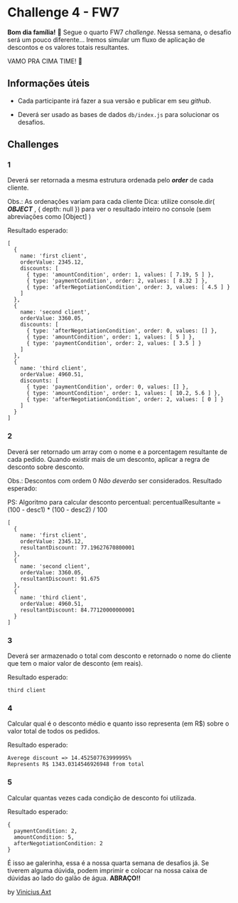 # Challenge 4 - FW7

**Bom dia família!** 👊 Segue o quarto FW7 _challenge_. Nessa semana, o desafio será um pouco diferente... Iremos simular um fluxo de aplicação de descontos e os valores totais resultantes.

VAMO PRA CIMA TIME! 🤟

## Informações úteis

- Cada participante irá fazer a sua versão e publicar em seu _github_.

- Deverá ser usado as bases de dados `db/index.js` para solucionar os desafios.

## Challenges

### 1

Deverá ser retornada a mesma estrutura ordenada pelo **_order_** de cada cliente.

Obs.: As ordenações variam para cada cliente
Dica: utilize console.dir( **_OBJECT_** , { depth: null }) para ver o resultado inteiro no console (sem abreviações como [Object] )

Resultado esperado:

```
[
  {
    name: 'first client',
    orderValue: 2345.12,
    discounts: [
      { type: 'amountCondition', order: 1, values: [ 7.19, 5 ] },
      { type: 'paymentCondition', order: 2, values: [ 8.32 ] },
      { type: 'afterNegotiationCondition', order: 3, values: [ 4.5 ] }
    ]
  },
  {
    name: 'second client',
    orderValue: 3360.05,
    discounts: [
      { type: 'afterNegotiationCondition', order: 0, values: [] },
      { type: 'amountCondition', order: 1, values: [ 5 ] },
      { type: 'paymentCondition', order: 2, values: [ 3.5 ] }
    ]
  },
  {
    name: 'third client',
    orderValue: 4960.51,
    discounts: [
      { type: 'paymentCondition', order: 0, values: [] },
      { type: 'amountCondition', order: 1, values: [ 10.2, 5.6 ] },
      { type: 'afterNegotiationCondition', order: 2, values: [ 0 ] }
    ]
  }
]
```

### 2

Deverá ser retornado um array com o nome e a porcentagem resultante de cada pedido. Quando existir mais de um desconto, aplicar a regra de desconto sobre desconto.

Obs.: Descontos com ordem 0 _Não deverão_ ser considerados.
Resultado esperado:

PS: Algoritmo para calcular desconto percentual: percentualResultante = (100 - desc1) \* (100 - desc2) / 100

```
[
  {
    name: 'first client',
    orderValue: 2345.12,
    resultantDiscount: 77.19627670800001
  },
  {
    name: 'second client',
    orderValue: 3360.05,
    resultantDiscount: 91.675
  },
  {
    name: 'third client',
    orderValue: 4960.51,
    resultantDiscount: 84.77120000000001
  }
]
```

### 3

Deverá ser armazenado o total com desconto e retornado o nome do cliente que tem o maior valor de desconto (em reais).

Resultado esperado:

```
third client
```

### 4

Calcular qual é o desconto médio e quanto isso representa (em R\$) sobre o valor total de todos os pedidos.

Resultado esperado:

```
Averege discount => 14.452507763999995%
Represents R$ 1343.0314546926948 from total
```

### 5

Calcular quantas vezes cada condição de desconto foi utilizada.

Resultado esperado:

```
{
  paymentCondition: 2,
  amountCondition: 5,
  afterNegotiationCondition: 2
}
```

É isso ae galerinha, essa é a nossa quarta semana de desafios já. Se tiverem alguma dúvida, podem imprimir e colocar na nossa caixa de dúvidas ao lado do galão de água. **ABRAÇO!!**

by [Vinicius Axt](https://github.com/viniaxt)
